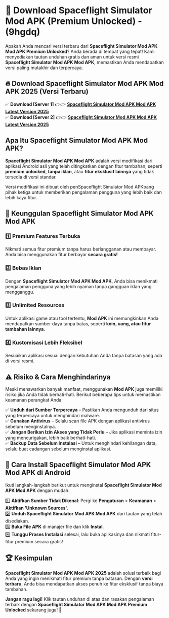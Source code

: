 

# 🎯 Download Spaceflight Simulator Mod APK (Premium Unlocked) -  (9hgdq) 

Apakah Anda mencari versi terbaru dari **Spaceflight Simulator Mod APK Mod APK Premium Unlocked**? Anda berada di tempat yang tepat! Kami menyediakan tautan unduhan gratis dan aman untuk versi resmi **Spaceflight Simulator Mod APK Mod APK**, memastikan Anda mendapatkan versi paling mutakhir dan terpercaya.

## 🔥 Download Spaceflight Simulator Mod APK Mod APK 2025 (Versi Terbaru)

✅ **Download [Server 1]** 👉👉 [**Spaceflight Simulator Mod APK Mod APK Latest Version 2025**](https://apkcomod.com?title=Spaceflight_Simulator_Mod_APK)  
✅ **Download [Server 2]** 👉👉 [**Spaceflight Simulator Mod APK Mod APK Latest Version 2025**](https://apkcomod.com?title=Spaceflight_Simulator_Mod_APK)  

## Apa Itu Spaceflight Simulator Mod APK Mod APK?

**Spaceflight Simulator Mod APK Mod APK** adalah versi modifikasi dari aplikasi Android asli yang telah ditingkatkan dengan fitur tambahan, seperti **premium unlocked**, **tanpa iklan**, atau **fitur eksklusif lainnya** yang tidak tersedia di versi standar.

Versi modifikasi ini dibuat oleh penSpaceflight Simulator Mod APKbang pihak ketiga untuk memberikan pengalaman pengguna yang lebih baik dan lebih kaya fitur.

## 🎯 Keunggulan Spaceflight Simulator Mod APK Mod APK

### 1️⃣ Premium Features Terbuka
Nikmati semua fitur premium tanpa harus berlangganan atau membayar. Anda bisa menggunakan fitur berbayar **secara gratis!**

### 2️⃣ Bebas Iklan
Dengan **Spaceflight Simulator Mod APK Mod APK**, Anda bisa menikmati pengalaman pengguna yang lebih nyaman tanpa gangguan iklan yang mengganggu.

### 3️⃣ Unlimited Resources
Untuk aplikasi game atau tool tertentu, **Mod APK** ini memungkinkan Anda mendapatkan sumber daya tanpa batas, seperti **koin, uang, atau fitur tambahan lainnya**.

### 4️⃣ Kustomisasi Lebih Fleksibel
Sesuaikan aplikasi sesuai dengan kebutuhan Anda tanpa batasan yang ada di versi resmi.

## ⚠️ Risiko & Cara Menghindarinya

Meski menawarkan banyak manfaat, menggunakan **Mod APK** juga memiliki risiko jika Anda tidak berhati-hati. Berikut beberapa tips untuk memastikan keamanan perangkat Anda:

✅ **Unduh dari Sumber Terpercaya** – Pastikan Anda mengunduh dari situs yang terpercaya untuk menghindari malware.  
✅ **Gunakan Antivirus** – Selalu scan file APK dengan aplikasi antivirus sebelum menginstalnya.  
✅ **Jangan Berikan Izin Akses yang Tidak Perlu** – Jika aplikasi meminta izin yang mencurigakan, lebih baik berhati-hati.  
✅ **Backup Data Sebelum Instalasi** – Untuk menghindari kehilangan data, selalu buat cadangan sebelum menginstal aplikasi.

## 📌 Cara Install Spaceflight Simulator Mod APK Mod APK di Android

Ikuti langkah-langkah berikut untuk menginstal **Spaceflight Simulator Mod APK Mod APK** dengan mudah:

1️⃣ **Aktifkan Sumber Tidak Dikenal**: Pergi ke **Pengaturan** > **Keamanan** > **Aktifkan 'Unknown Sources'**.  
2️⃣ **Unduh Spaceflight Simulator Mod APK Mod APK** dari tautan yang telah disediakan.  
3️⃣ **Buka File APK** di manajer file dan klik **Instal**.  
4️⃣ **Tunggu Proses Instalasi** selesai, lalu buka aplikasinya dan nikmati fitur-fitur premium secara gratis!

## 🏆 Kesimpulan

**Spaceflight Simulator Mod APK Mod APK 2025** adalah solusi terbaik bagi Anda yang ingin menikmati fitur premium tanpa batasan. Dengan **versi terbaru**, Anda bisa mendapatkan akses penuh ke fitur eksklusif tanpa biaya tambahan.

**Jangan ragu lagi!** Klik tautan unduhan di atas dan rasakan pengalaman terbaik dengan **Spaceflight Simulator Mod APK Mod APK Premium Unlocked** sekarang juga! 🚀

